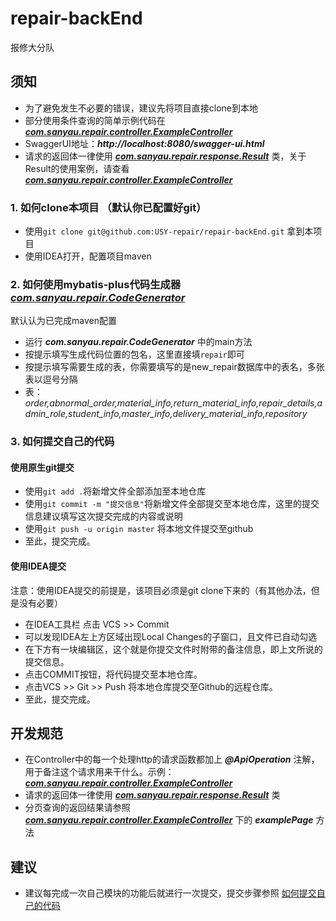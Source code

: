 # repair-backEnd
报修大分队
## 须知
- 为了避免发生不必要的错误，建议先将项目直接clone到本地
- 部分使用条件查询的简单示例代码在 [***com.sanyau.repair.controller.ExampleController***](https://github.com/USY-repair/repair-backEnd/blob/master/src/main/java/com/sanyau/repair/controller/ExampleController.java) 
- SwaggerUI地址：***http://localhost:8080/swagger-ui.html***
- 请求的返回体一律使用 [***com.sanyau.repair.response.Result***](https://github.com/USY-repair/repair-backEnd/blob/master/src/main/java/com/sanyau/repair/response/Result.java) 类，关于Result的使用案例，请查看 [***com.sanyau.repair.controller.ExampleController***](https://github.com/USY-repair/repair-backEnd/blob/master/src/main/java/com/sanyau/repair/controller/ExampleController.java) 

### 1. 如何clone本项目 （默认你已配置好git）
- 使用```git clone git@github.com:USY-repair/repair-backEnd.git``` 拿到本项目
- 使用IDEA打开，配置项目maven

### 2. 如何使用mybatis-plus代码生成器 [***com.sanyau.repair.CodeGenerator***](https://github.com/USY-repair/repair-backEnd/blob/master/src/test/java/com/sanyau/repair/CodeGenerator.java)
默认认为已完成maven配置
- 运行 ***com.sanyau.repair.CodeGenerator*** 中的main方法
- 按提示填写生成代码位置的包名，这里直接填```repair```即可
- 按提示填写需要生成的表，你需要填写的是new_repair数据库中的表名，多张表以逗号分隔
- 表：*order,abnormal_order,material_info,return_material_info,repair_details,admin_role,student_info,master_info,delivery_material_info,repository*

### 3. <span id="如何提交自己的代码">如何提交自己的代码</span>
#### 使用原生git提交
- 使用```git add .```将新增文件全部添加至本地仓库
- 使用```git commit -m "提交信息"```将新增文件全部提交至本地仓库，这里的提交信息建议填写这次提交完成的内容或说明
- 使用```git push -u origin master``` 将本地文件提交至github
- 至此，提交完成。
#### 使用IDEA提交
注意：使用IDEA提交的前提是，该项目必须是git clone下来的（有其他办法，但是没有必要）
- 在IDEA工具栏 点击 VCS >> Commit
- 可以发现IDEA左上方区域出现Local Changes的子窗口，且文件已自动勾选
- 在下方有一块编辑区，这个就是你提交文件时附带的备注信息，即上文所说的提交信息。
- 点击COMMIT按钮，将代码提交至本地仓库。
- 点击VCS >> Git >> Push 将本地仓库提交至Github的远程仓库。
- 至此，提交完成。
## 开发规范
- 在Controller中的每一个处理http的请求函数都加上 ***@ApiOperation*** 注解，用于备注这个请求用来干什么。示例：[***com.sanyau.repair.controller.ExampleController***](https://github.com/USY-repair/repair-backEnd/blob/master/src/main/java/com/sanyau/repair/controller/ExampleController.java) 
- 请求的返回体一律使用 [***com.sanyau.repair.response.Result***](https://github.com/USY-repair/repair-backEnd/blob/master/src/main/java/com/sanyau/repair/response/Result.java) 类
- 分页查询的返回结果请参照 [***com.sanyau.repair.controller.ExampleController***](https://github.com/USY-repair/repair-backEnd/blob/master/src/main/java/com/sanyau/repair/controller/ExampleController.java) 下的 ***examplePage*** 方法
## 建议
- 建议每完成一次自己模块的功能后就进行一次提交，提交步骤参照 [如何提交自己的代码](#如何提交自己的代码)
